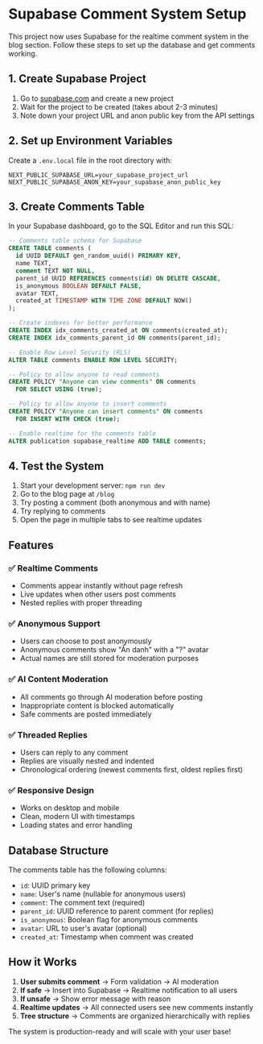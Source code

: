 # Supabase Comment System Setup

This project now uses Supabase for the realtime comment system in the blog section. Follow these steps to set up the database and get comments working.

## 1. Create Supabase Project

1. Go to [supabase.com](https://supabase.com) and create a new project
2. Wait for the project to be created (takes about 2-3 minutes)
3. Note down your project URL and anon public key from the API settings

## 2. Set up Environment Variables

Create a `.env.local` file in the root directory with:

```env
NEXT_PUBLIC_SUPABASE_URL=your_supabase_project_url
NEXT_PUBLIC_SUPABASE_ANON_KEY=your_supabase_anon_public_key
```

## 3. Create Comments Table

In your Supabase dashboard, go to the SQL Editor and run this SQL:

```sql
-- Comments table schema for Supabase
CREATE TABLE comments (
  id UUID DEFAULT gen_random_uuid() PRIMARY KEY,
  name TEXT,
  comment TEXT NOT NULL,
  parent_id UUID REFERENCES comments(id) ON DELETE CASCADE,
  is_anonymous BOOLEAN DEFAULT FALSE,
  avatar TEXT,
  created_at TIMESTAMP WITH TIME ZONE DEFAULT NOW()
);

-- Create indexes for better performance
CREATE INDEX idx_comments_created_at ON comments(created_at);
CREATE INDEX idx_comments_parent_id ON comments(parent_id);

-- Enable Row Level Security (RLS)
ALTER TABLE comments ENABLE ROW LEVEL SECURITY;

-- Policy to allow anyone to read comments
CREATE POLICY "Anyone can view comments" ON comments
  FOR SELECT USING (true);

-- Policy to allow anyone to insert comments
CREATE POLICY "Anyone can insert comments" ON comments
  FOR INSERT WITH CHECK (true);

-- Enable realtime for the comments table
ALTER publication supabase_realtime ADD TABLE comments;
```

## 4. Test the System

1. Start your development server: `npm run dev`
2. Go to the blog page at `/blog`
3. Try posting a comment (both anonymous and with name)
4. Try replying to comments
5. Open the page in multiple tabs to see realtime updates

## Features

### ✅ **Realtime Comments**
- Comments appear instantly without page refresh
- Live updates when other users post comments
- Nested replies with proper threading

### ✅ **Anonymous Support**
- Users can choose to post anonymously
- Anonymous comments show "Ẩn danh" with a "?" avatar
- Actual names are still stored for moderation purposes

### ✅ **AI Content Moderation**
- All comments go through AI moderation before posting
- Inappropriate content is blocked automatically
- Safe comments are posted immediately

### ✅ **Threaded Replies**
- Users can reply to any comment
- Replies are visually nested and indented
- Chronological ordering (newest comments first, oldest replies first)

### ✅ **Responsive Design**
- Works on desktop and mobile
- Clean, modern UI with timestamps
- Loading states and error handling

## Database Structure

The comments table has the following columns:

- `id`: UUID primary key
- `name`: User's name (nullable for anonymous users)  
- `comment`: The comment text (required)
- `parent_id`: UUID reference to parent comment (for replies)
- `is_anonymous`: Boolean flag for anonymous comments
- `avatar`: URL to user's avatar (optional)
- `created_at`: Timestamp when comment was created

## How it Works

1. **User submits comment** → Form validation → AI moderation
2. **If safe** → Insert into Supabase → Realtime notification to all users
3. **If unsafe** → Show error message with reason
4. **Realtime updates** → All connected users see new comments instantly
5. **Tree structure** → Comments are organized hierarchically with replies

The system is production-ready and will scale with your user base!